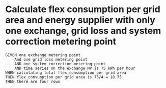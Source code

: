 # Calculate flex consumption per grid area and energy supplier with only one exchange, grid loss and system correction metering point

```text
GIVEN one exchange metering point
    And one grid loss metering point
    AND one system correction metering point
    AND time series on the exchange MP is 75 kWh per hour
WHEN calculating total flex_consumption per grid area
THEN flex_consumption per grid area is 75/4 = 18.75
THEN there are four rows
```
